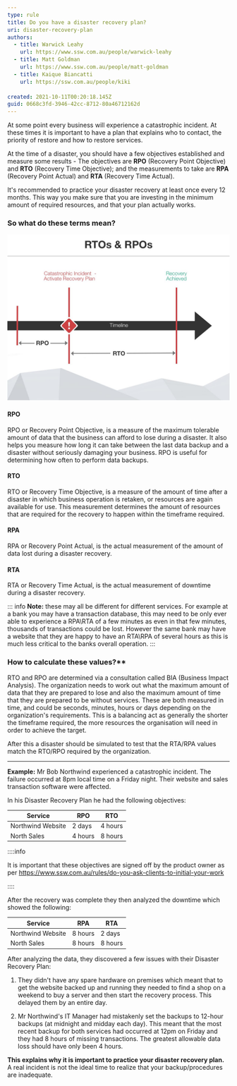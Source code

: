 ```yaml
---
type: rule
title: Do you have a disaster recovery plan?
uri: disaster-recovery-plan
authors:
  - title: Warwick Leahy
    url: https://www.ssw.com.au/people/warwick-leahy
  - title: Matt Goldman
    url: https://www.ssw.com.au/people/matt-goldman
  - title: Kaique Biancatti
    url: https://ssw.com.au/people/kiki

created: 2021-10-11T00:20:18.145Z
guid: 0668c3fd-3946-42cc-8712-80a46712162d
---
```

At some point every business will experience a catastrophic incident. At these times it is important to have a plan that explains who to contact, the priority of restore and how to restore services.

At the time of a disaster, you should have a few objectives established and measure some results - The objectives are **RPO** (Recovery Point Objective) and **RTO** (Recovery Time Objective); and the measurements to take are **RPA** (Recovery Point Actual) and **RTA** (Recovery Time Actual).

It's recommended to practice your disaster recovery at least once every 12 months. This way you make sure that you are investing in the minimum amount of required resources, and that your plan actually works.        

<!--endintro-->

### So what do these terms mean?

![Figure: RTO's vs RPO's](93c56eff-8d11-4123-a2d6-1305911f07b0.jpg)

#### RPO

RPO or Recovery Point Objective, is a measure of the maximum tolerable amount of data that the business can afford to lose during a disaster. It also helps you measure how long it can take between the last data backup and a disaster without seriously damaging your business. RPO is useful for determining how often to perform data backups.

#### RTO

RTO or Recovery Time Objective, is a measure of the amount of time after a disaster in which business operation is retaken, or resources are again available for use.  This measurement determines the amount of resources that are required for the recovery to happen within the timeframe required.

#### RPA

RPA or Recovery Point Actual, is the actual measurement of the amount of data lost during a disaster recovery.

#### RTA

RTA or Recovery Time Actual, is the actual measurement of downtime during a disaster recovery.

::: info
**Note:** these may all be different for different services. For example at a bank you may have a transaction database, this may need to be only ever able to experience a RPA\RTA of a few minutes as even in that few minutes, thousands of transactions could be lost. However the same bank may have a website that they are happy to have an RTA\RPA of several hours as this is much less critical to the banks overall operation.
:::

### How to calculate these values?\*\*

RTO and RPO are determined via a consultation called BIA (Business Impact Analysis). The organization needs to work out what the maximum amount of data that they are prepared to lose and also the maximum amount of time that they are prepared to be without services. These are both measured in time, and could be seconds, minutes, hours or days depending on the organization's requirements. This is a balancing act as generally the shorter the timeframe required, the more resources the organisation will need in order to achieve the target.  

After this a disaster should be simulated to test that the RTA/RPA values match the RTO/RPO required by the organization.

- - -

**Example:** Mr Bob Northwind experienced a catastrophic incident. The failure occurred at 8pm local time on a Friday night. Their website and sales transaction software were affected.

In his Disaster Recovery Plan he had the following objectives:

| Service           | RPO     | RTO     |
| ----------------- | ------- | ------- |
| Northwind Website | 2 days  | 4 hours |
| North Sales       | 4 hours | 8 hours |

::::info

It is important that these objectives are signed off by the product owner as per https://www.ssw.com.au/rules/do-you-ask-clients-to-initial-your-work

::::

After the recovery was complete they then analyzed the downtime which showed the following:

| Service           | RPA     | RTA     |
| ----------------- | ------- | ------- |
| Northwind Website | 8 hours | 2 days  |
| North Sales       | 8 hours | 8 hours |

After analyzing the data, they discovered a few issues with their Disaster Recovery Plan:

1. They didn't have any spare hardware on premises which meant that to get the website backed up and running they needed to find a shop on a weekend to buy a server and then start the recovery process. This delayed them by an entire day.

2. Mr Northwind's IT Manager had mistakenly set the backups to 12-hour backups (at midnight and midday each day). This meant that the most recent backup for both services had occurred at 12pm on Friday and they had 8 hours of missing transactions. The greatest allowable data loss should have only been 4 hours.

**This explains why it is important to practice your disaster recovery plan.** A real incident is not the ideal time to realize that your backup/procedures are inadequate.
